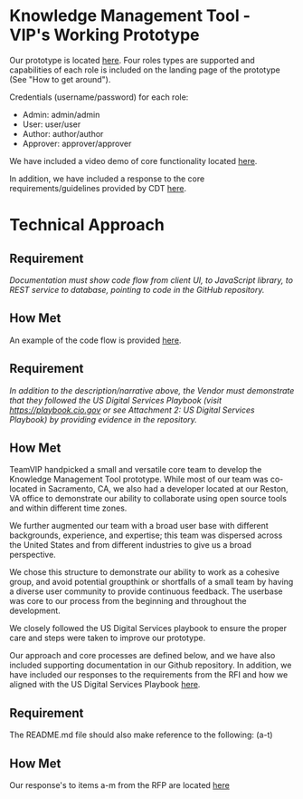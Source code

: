 # Knowledge Management Tool - VIP's Working Prototype
Our prototype is located [here](https://vip-adpq.herokuapp.com/#/).  Four roles types are supported and capabilities of each role is included on the landing page of the prototype (See "How to get around").

Credentials (username/password) for each role:
* Admin: admin/admin
* User: user/user
* Author: author/author
* Approver: approver/approver

We have included a video demo of core functionality located [here](TODO).

In addition, we have included a response to the core requirements/guidelines provided by CDT [here](https://github.com/adhawan-vip/vip_adpq/blob/master/docs/Requirements.MD).

# Technical Approach
## Requirement
*Documentation must show code flow from client UI, to JavaScript library, to REST service to database, pointing to code in the GitHub repository.*
## How Met
An example of the code flow is provided [here](https://github.com/adhawan-vip/vip_adpq/blob/master/docs/CodeFlow.MD).

## Requirement
*In addition to the description/narrative above, the Vendor must demonstrate that they followed the US Digital Services Playbook (visit https://playbook.cio.gov or see Attachment 2: US Digital Services Playbook) by providing evidence in the repository.*

## How Met
TeamVIP handpicked a small and versatile core team to develop the Knowledge Management Tool prototype. While most of our team was co-located in Sacramento, CA, we also had a developer located at our Reston, VA office to demonstrate our ability to collaborate using open source tools and within different time zones. 

We further augmented our team with a broad user base with different backgrounds, experience, and expertise; this team was dispersed across the United States and from different industries to give us a broad perspective. 

We chose this structure to demonstrate our ability to work as a cohesive group, and avoid potential groupthink or shortfalls of a small team by having a diverse user community to provide continuous feedback. The userbase was core to our process from the beginning and throughout the development. 

We closely followed the US Digital Services playbook to ensure the proper care and steps were taken to improve our prototype.

Our approach and core processes are defined below, and we have also included supporting documentation in our Github repository. In addition, we have included our responses to the requirements from the RFI and how we aligned with the US Digital Services Playbook [here](https://github.com/adhawan-vip/vip_adpq/blob/master/docs/Playbook.MD). 


## Requirement

The README.md file should also make reference to the following: (a-t)

## How Met
Our response's to items a-m from the RFP are located [here](https://github.com/adhawan-vip/vip_adpq/blob/master/docs/a-m.MD)
